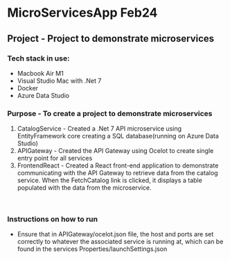 # MicroServicesApp Feb24
<h2>Project - Project to demonstrate microservices</h2>

<h3>Tech stack in use:</h3>
<ul>
 <li>Macbook Air M1</li>
 <li>Visual Studio Mac with .Net 7</li>
 <li>Docker</li>
 <li>Azure Data Studio</li>
</ul>

<h3>Purpose - To create a project to demonstrate microservices</h3>
<ol>
 <li>CatalogService - Created a .Net 7 API microservice using EntityFramework core creating a SQL database(running on Azure Data Studio)</li>
 <li>APIGateway - Created the API Gateway using Ocelot to create single entry point for all services</li>
 <li>FrontendReact - Created a React front-end application to demonstrate communicating with the API Gateway to retrieve data from the catalog service. When the FetchCatalog link is clicked, it displays a table populated with the data from the microservice.</li>
</ol>
<br>
<h3>Instructions on how to run</h3>
<ul>
 <li>Ensure that in APIGateway/ocelot.json file, the host and ports are set correctly to whatever the associated service is running at, which can be found in the services Properties/launchSettings.json</li>
</ul>
